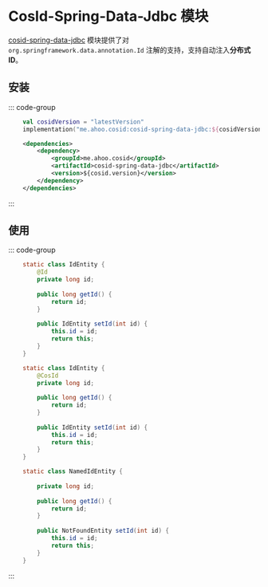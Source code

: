 # CosId-Spring-Data-Jdbc 模块

[cosid-spring-data-jdbc](https://github.com/Ahoo-Wang/CosId/tree/main/cosid-spring-data-jdbc) 模块提供了对 `org.springframework.data.annotation.Id` 注解的支持，支持自动注入**分布式ID**。

## 安装

::: code-group
```kotlin [Gradle(Kotlin)]
    val cosidVersion = "latestVersion"
    implementation("me.ahoo.cosid:cosid-spring-data-jdbc:${cosidVersion}")
```
```xml [Maven]
    <dependencies>
        <dependency>
            <groupId>me.ahoo.cosid</groupId>
            <artifactId>cosid-spring-data-jdbc</artifactId>
            <version>${cosid.version}</version>
        </dependency>
    </dependencies>
```
:::

## 使用

::: code-group
```java [@Id]
    static class IdEntity {
        @Id
        private long id;
        
        public long getId() {
            return id;
        }
        
        public IdEntity setId(int id) {
            this.id = id;
            return this;
        }
    }
```
```java [@CosId]
    static class IdEntity {
        @CosId
        private long id;
        
        public long getId() {
            return id;
        }
        
        public IdEntity setId(int id) {
            this.id = id;
            return this;
        }
    }
```
```java [named 'id']
    static class NamedIdEntity {
        
        private long id;
        
        public long getId() {
            return id;
        }
        
        public NotFoundEntity setId(int id) {
            this.id = id;
            return this;
        }
    }
```
:::
